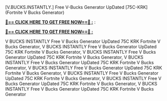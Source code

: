 [V.BUCKS.INSTANTLY.] Free V-Bucks Generator UpDated [75C-KRK] (Fortnite V Bucks Generator)

**[🔴== CLICK HERE TO GET FREE NOW==🔴 :](https://oercommons.s3.amazonaws.com/media/courseware/relatedresource/file/all-zit.html)**
:

**[🔴== CLICK HERE TO GET FREE NOW==🔴 :](https://oercommons.s3.amazonaws.com/media/courseware/relatedresource/file/gift-zit.html)**

 V BUCKS INSTANTLY Free V Bucks Generator UpDated 75C KRK Fortnite V Bucks Generator, V BUCKS INSTANTLY Free V Bucks Generator UpDated 75C KRK Fortnite V Bucks Generator, V BUCKS INSTANTLY Free V Bucks Generator UpDated 75C KRK Fortnite V Bucks Generator, V BUCKS INSTANTLY Free V Bucks Generator UpDated 75C KRK Fortnite V Bucks Generator, V BUCKS INSTANTLY Free V Bucks Generator UpDated 75C KRK Fortnite V Bucks Generator, V BUCKS INSTANTLY Free V Bucks Generator UpDated 75C KRK Fortnite V Bucks Generator, V BUCKS INSTANTLY Free V Bucks Generator UpDated 75C KRK Fortnite V Bucks Generator, V BUCKS INSTANTLY Free V Bucks Generator UpDated 75C KRK Fortnite V Bucks Generator
